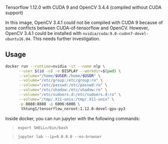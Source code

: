 Tensorflow 1.12.0 with CUDA 9 and OpenCV 3.4.4 (compiled without CUDA support)

In this image, OpenCV 3.4.1 could not be compiled with CUDA 9 because of some conflicts between CUDA-of-tensorflow and OpenCV. However, OpenCV 3.4.1 could be installed with `nvidia/cuda:9.0-cudnn7-devel-ubuntu16.04`. This needs further investigation.

## Usage

```bash
docker run --runtime=nvidia -it --name nlp \
      --user $(id -u) -e DISPLAY --workdir=$(pwd) \
      --volume="/home/$USER:/home/$USER" \
      --volume="/etc/group:/etc/group:ro" \
      --volume="/etc/passwd:/etc/passwd:ro" \
      --volume="/etc/shadow:/etc/shadow:ro" \
      --volume="/etc/sudoers.d:/etc/sudoers.d:ro" \
      --volume="/tmp/.X11-unix:/tmp/.X11-unix" \
      -p 8888:8888 -p 6006:6006 \
       thtung1/tensorflow_noroot:1.12.0-devel-gpu-py3
```

Inside docker, you can run jupyter with the following commands:
> `export SHELL=/bin/bash`

> `jupyter lab --ip=0.0.0.0 --no-browser`
